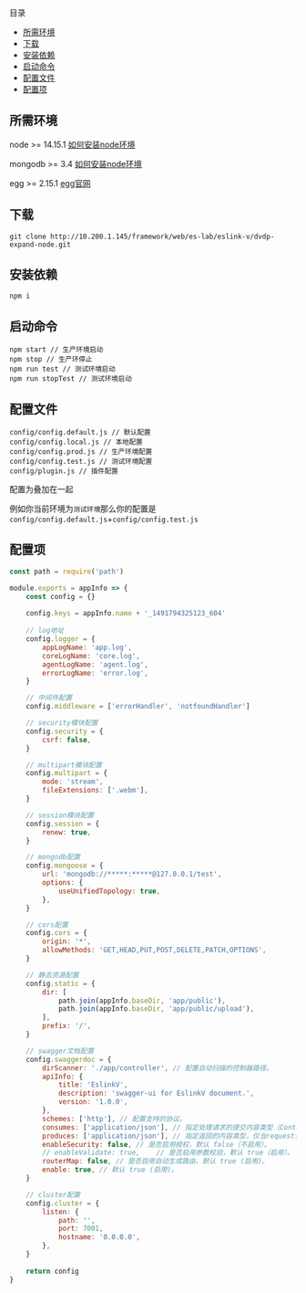 <!-- START doctoc generated TOC please keep comment here to allow auto update -->
<!-- DON'T EDIT THIS SECTION, INSTEAD RE-RUN doctoc TO UPDATE -->
<div class="help-menu pos-f">目录</div>

- [所需环境](#%E6%89%80%E9%9C%80%E7%8E%AF%E5%A2%83)
- [下载](#%E4%B8%8B%E8%BD%BD)
- [安装依赖](#%E5%AE%89%E8%A3%85%E4%BE%9D%E8%B5%96)
- [启动命令](#%E5%90%AF%E5%8A%A8%E5%91%BD%E4%BB%A4)
- [配置文件](#%E9%85%8D%E7%BD%AE%E6%96%87%E4%BB%B6)
- [配置项](#%E9%85%8D%E7%BD%AE%E9%A1%B9)

<!-- END doctoc generated TOC please keep comment here to allow auto update -->

## 所需环境
node >= 14.15.1 [如何安装node环境](/help/HowToDeployNode)

mongodb >= 3.4 [如何安装node环境](/help/HowToDeployMongodb)

egg >= 2.15.1 [egg官网](https://eggjs.org/)

## 下载
```
git clone http://10.200.1.145/framework/web/es-lab/eslink-v/dvdp-expand-node.git
```

## 安装依赖
```
npm i 
```

## 启动命令
```
npm start // 生产环境启动
npm stop // 生产环停止
npm run test // 测试环境启动
npm run stopTest // 测试环境启动
```

## 配置文件
```
config/config.default.js // 默认配置
config/config.local.js // 本地配置
config/config.prod.js // 生产环境配置
config/config.test.js // 测试环境配置
config/plugin.js // 插件配置
```
配置为叠加在一起

例如你当前环境为`测试环境`那么你的配置是`config/config.default.js`+`config/config.test.js`

## 配置项
```javascript
const path = require('path')

module.exports = appInfo => {
	const config = {}
	
	config.keys = appInfo.name + '_1491794325123_604'
	
	// log地址
	config.logger = {
		appLogName: 'app.log',
		coreLogName: 'core.log',
		agentLogName: 'agent.log',
		errorLogName: 'error.log',
	}

	// 中间件配置
	config.middleware = ['errorHandler', 'notfoundHandler']

	// security模块配置
	config.security = {
		csrf: false,
	}

	// multipart模块配置
	config.multipart = {
		mode: 'stream',
		fileExtensions: ['.webm'],
	}

	// session模块配置
	config.session = {
		renew: true,
	}

	// mongodb配置
	config.mongoose = {
		url: 'mongodb://*****:*****@127.0.0.1/test',
		options: {
			useUnifiedTopology: true,
		},
	}

	// cors配置
	config.cors = {
		origin: '*',
		allowMethods: 'GET,HEAD,PUT,POST,DELETE,PATCH,OPTIONS',
	}

	// 静态资源配置
	config.static = {
		dir: [
			path.join(appInfo.baseDir, 'app/public'),
			path.join(appInfo.baseDir, 'app/public/upload'),
		],
		prefix: '/',
	}

	// swagger文档配置
	config.swaggerdoc = {
		dirScanner: './app/controller', // 配置自动扫描的控制器路径。
		apiInfo: {
			title: 'EslinkV',
			description: 'swagger-ui for EslinkV document.',
			version: '1.0.0',
		},
		schemes: ['http'], // 配置支持的协议。
		consumes: ['application/json'], // 指定处理请求的提交内容类型（Content-Type），例如application/json, text/html。
		produces: ['application/json'], // 指定返回的内容类型，仅当request请求头中的(Accept)类型中包含该指定类型才返回。
		enableSecurity: false, // 是否启用授权，默认 false（不启用）。
		// enableValidate: true,    // 是否启用参数校验，默认 true（启用）。
		routerMap: false, // 是否启用自动生成路由，默认 true (启用)。
		enable: true, // 默认 true (启用)。
	}

	// cluster配置
	config.cluster = {
		listen: {
			path: '',
			port: 7001,
			hostname: '0.0.0.0',
		},
	}
	
	return config
}
```

